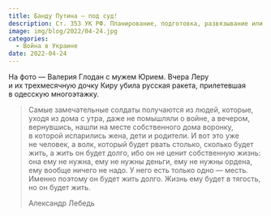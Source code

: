 ```yaml
---
title: Банду Путина — под суд!
description: Ст. 353 УК РФ. Планирование, подготовка, развязывание или ведение агрессивной войны.
image: img/blog/2022/04-24.jpg
categories:
  - Война в Украине
date: 2022-04-24
---
```


<p>На&nbsp;фото&nbsp;— Валерия Глодан с&nbsp;мужем Юрием. Вчера Леру и&nbsp;их&nbsp;трехмесячную дочку Киру убила русская ракета, прилетевшая в&nbsp;одесскую многоэтажку.</p>
<blockquote>
  <p>Самые замечательные солдаты получаются из&nbsp;людей, которые, уходя из&nbsp;дома с&nbsp;утра, даже не&nbsp;помышляли о&nbsp;войне, а&nbsp;вечером, вернувшись, нашли на&nbsp;месте собственного дома воронку, в&nbsp;которой испарились жена, дети и&nbsp;родители. И&nbsp;вот это уже не&nbsp;человек, а&nbsp;волк, который будет рвать столько, сколько будет жить, а&nbsp;жить он&nbsp;будет долго, ибо он&nbsp;не&nbsp;ценит собственную жизнь: она ему не&nbsp;нужна, ему не&nbsp;нужны деньги, ему не&nbsp;нужны ордена, ему вообще ничего не&nbsp;надо. У&nbsp;него есть только одно&nbsp;— месть. Именно поэтому он&nbsp;будет жить долго. Жизнь ему будет в&nbsp;тягость, но&nbsp;он&nbsp;будет жить.</p>
  <footer>Александр Лебедь</footer>
</blockquote>
